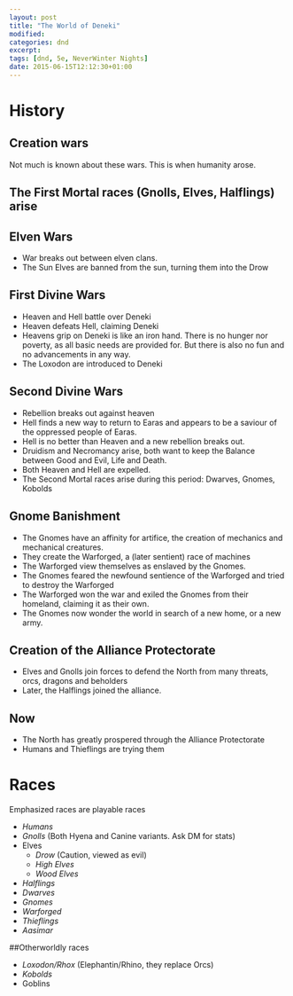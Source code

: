 ```yaml
---
layout: post
title: "The World of Deneki"
modified:
categories: dnd
excerpt:
tags: [dnd, 5e, NeverWinter Nights]
date: 2015-06-15T12:12:30+01:00
---
```


# History

## Creation wars

Not much is known about these wars. This is when humanity arose.

## The First Mortal races (Gnolls, Elves, Halflings) arise

## Elven Wars

- War breaks out between elven clans. 
- The Sun Elves are banned from the sun, turning them into the Drow 

## First Divine Wars
- Heaven and Hell battle over Deneki 
- Heaven defeats Hell, claiming Deneki
- Heavens grip on Deneki is like an iron hand. There is no hunger nor poverty, as all basic needs are provided for. But there is also no fun and no advancements in any way. 
- The Loxodon are introduced to Deneki

## Second Divine Wars

- Rebellion breaks out against heaven
- Hell finds a new way to return to Earas and appears to be a saviour of the oppressed people of Earas. 
- Hell is no better than Heaven and a new rebellion breaks out.  
- Druidism and Necromancy arise, both want to keep the Balance between Good and Evil, Life and Death. 
- Both Heaven and Hell are expelled.
- The Second Mortal races arise during this period: Dwarves, Gnomes, Kobolds

## Gnome Banishment
- The Gnomes have an affinity for artifice, the creation of mechanics and mechanical creatures.
- They create the Warforged, a (later sentient) race of machines
- The Warforged view themselves as enslaved by the Gnomes. 
- The Gnomes feared the newfound sentience of the Warforged and tried to destroy the Warforged
- The Warforged won the war and exiled the Gnomes from their homeland, claiming it as their own.
- The Gnomes now wonder the world in search of a new home, or a new army.

## Creation of the Alliance Protectorate 
- Elves and Gnolls join forces to defend the North from many threats, orcs, dragons and beholders
- Later, the Halflings joined the alliance. 

## Now
- The North has greatly prospered through the Alliance Protectorate 
- Humans and Thieflings are trying them

# Races

Emphasized races are playable races

- *Humans*
- *Gnolls* (Both Hyena and Canine variants. Ask DM for stats) 
- Elves 
  - *Drow* (Caution, viewed as evil)
  - *High Elves*
  - *Wood Elves*
- *Halflings* 
- *Dwarves*
- *Gnomes*
- *Warforged* 
- *Thieflings*
- *Aasimar*

##Otherworldly races
- *Loxodon/Rhox* (Elephantin/Rhino, they replace Orcs)
- *Kobolds*
- Goblins
